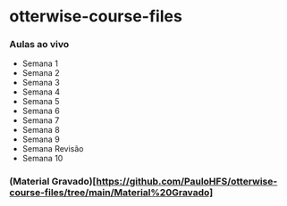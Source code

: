 # otterwise-course-files

### Aulas ao vivo
- Semana 1
- Semana 2
- Semana 3
- Semana 4
- Semana 5
- Semana 6
- Semana 7
- Semana 8
- Semana 9
- Semana Revisão
- Semana 10

### (Material Gravado)[https://github.com/PauloHFS/otterwise-course-files/tree/main/Material%20Gravado]
